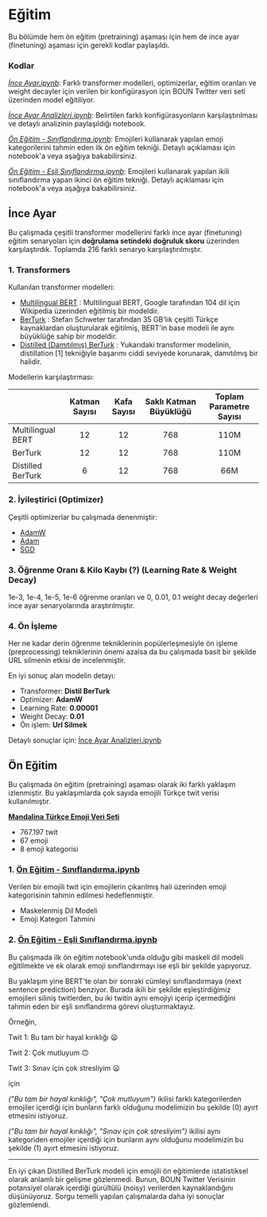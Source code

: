 # Eğitim

Bu bölümde hem ön eğitim (pretraining) aşaması için hem de ince ayar (finetuning) aşaması için gerekli kodlar paylaşıldı.

### Kodlar
*[İnce Ayar.ipynb](https://github.com/akoksal/Turkce-Duygu-Takibi/blob/master/Eg%CC%86itim/%C4%B0nce%20Ayar.ipynb)*: Farklı transformer modelleri, optimizerlar, eğitim oranları ve weight decayler için verilen bir konfigürasyon için BOUN Twitter veri seti üzerinden model eğitiliyor.

*[İnce Ayar Analizleri.ipynb](https://github.com/akoksal/Turkce-Duygu-Takibi/blob/master/Eg%CC%86itim/%C4%B0nce%20Ayar%20Analizleri.ipynb)*: Belirtilen farklı konfigürasyonların karşılaştırılması ve detaylı analizinin paylaşıldığı notebook. 

*[Ön Eğitim - Sınıflandırma.ipynb](https://github.com/akoksal/Turkce-Duygu-Takibi/blob/master/Eg%CC%86itim/%C3%96n%20E%C4%9Fitim%20-%20S%C4%B1n%C4%B1fland%C4%B1rma.ipynb)*: Emojileri kullanarak yapılan emoji kategorilerini tahmin eden ilk ön eğitim tekniği. Detaylı açıklaması için notebook'a veya aşağıya bakabilirsiniz.

*[Ön Eğitim - Eşli Sınıflandırma.ipynb](https://github.com/akoksal/Turkce-Duygu-Takibi/blob/master/Eg%CC%86itim/%C3%96n%20E%C4%9Fitim%20-%20E%C5%9Fli%20S%C4%B1n%C4%B1fland%C4%B1rma.ipynb)*: Emojileri kullanarak yapılan ikili sınıflandırma yapan ikinci ön eğitim tekniği. Detaylı açıklaması için notebook'a veya aşağıya bakabilirsiniz.


## İnce Ayar

Bu çalışmada çeşitli transformer modellerini farklı ince ayar (finetuning) eğitim senaryoları için **doğrulama setindeki doğruluk skoru** üzerinden karşılaştırdık. Toplamda 216 farklı senaryo karşılaştırılmıştır.

### 1. Transformers 

Kullanılan transformer modelleri:
* [Multilingual BERT](https://github.com/google-research/bert) : Multilingual BERT, Google tarafından 104 dil için Wikipedia üzerinden eğitilmiş bir modeldir.
* [BerTurk](https://huggingface.co/dbmdz/bert-base-turkish-cased) : Stefan Schweter tarafından 35 GB'lık çeşitli Türkçe kaynaklardan oluşturularak eğitilmiş, BERT'in base modeli ile aynı büyüklüğe sahip bir modeldir.
* [Distilled (Damıtılmış) BerTurk](https://huggingface.co/dbmdz/distilbert-base-turkish-cased) : Yukarıdaki transformer modelinin, distillation [1] tekniğiyle başarımı ciddi seviyede korunarak, damıtılmış bir halidir.


Modellerin karşılaştırması:

|                   | Katman Sayısı | Kafa Sayısı | Saklı Katman Büyüklüğü | Toplam Parametre Sayısı |
|-------------------|:-------------:|:-----------:|:----------------------:|:-----------------------:|
| Multilingual BERT |       12      |      12     |           768          |           110M          |
| BerTurk           |       12      |      12     |           768          |           110M          |
| Distilled BerTurk |       6       |      12     |           768          |           66M           |

### 2. İyileştirici (Optimizer)

Çeşitli optimizerlar bu çalışmada denenmiştir:
* [AdamW](https://arxiv.org/pdf/1711.05101.pdf)
* [Adam](https://arxiv.org/pdf/1412.6980.pdf)
* [SGD](https://projecteuclid.org/euclid.aoms/1177729392)


### 3. Öğrenme Oranı & Kilo Kaybı (?) (Learning Rate & Weight Decay)

1e-3, 1e-4, 1e-5, 1e-6 öğrenme oranları ve 0, 0.01, 0.1 weight decay değerleri ince ayar senaryolarında araştırılmıştır.

### 4. Ön İşleme

Her ne kadar derin öğrenme tekniklerinin popülerleşmesiyle ön işleme (preprocessing) tekniklerinin önemi azalsa da bu çalışmada basit bir şekilde URL silmenin etkisi de incelenmiştir.

En iyi sonuç alan modelin detayı:

* Transformer: **Distil BerTurk**
* Optimizer: **AdamW**
* Learning Rate: **0.00001**
* Weight Decay: **0.01**
* Ön işlem: **Url Silmek**


Detaylı sonuçlar için: [İnce Ayar Analizleri.ipynb](https://github.com/akoksal/Turkce-Duygu-Takibi/blob/master/Eg%CC%86itim/%C4%B0nce%20Ayar%20Analizleri.ipynb)


## Ön Eğitim

Bu çalışmada ön eğitim (pretraining) aşaması olarak iki farklı yaklaşım izlenmiştir. Bu yaklaşımlarda çok sayıda emojili Türkçe twit verisi kullanılmıştır.

[**Mandalina Türkçe Emoji Veri Seti**](https://drive.google.com/file/d/1z9un8GnaHH2--07yS0O_4jM88vNG14nv/view?usp=sharing)

* 767.197 twit
* 67 emoji
* 8 emoji kategorisi

### 1. [Ön Eğitim - Sınıflandırma.ipynb](https://github.com/akoksal/Turkce-Duygu-Takibi/blob/master/Eg%CC%86itim/%C3%96n%20E%C4%9Fitim%20-%20S%C4%B1n%C4%B1fland%C4%B1rma.ipynb)
Verilen bir emojili twit için emojilerin çıkarılmış hali üzerinden emoji kategorisinin tahmin edilmesi hedeflenmiştir.

* Maskelenmiş Dil Modeli
* Emoji Kategori Tahmini

### 2. [Ön Eğitim - Eşli Sınıflandırma.ipynb](https://github.com/akoksal/Turkce-Duygu-Takibi/blob/master/Eg%CC%86itim/%C3%96n%20E%C4%9Fitim%20-%20E%C5%9Fli%20S%C4%B1n%C4%B1fland%C4%B1rma.ipynb)
Bu çalışmada ilk ön eğitim notebook'unda olduğu gibi maskeli dil modeli eğitilmekte ve ek olarak emoji sınıflandırmayı ise eşli bir şekilde yapıyoruz.

Bu yaklaşım yine BERT'te olan bir sonraki cümleyi sınıflandırmaya (next sentence prediction) benziyor. Burada ikili bir şekilde eşleştirdiğimiz emojileri siliniş twitlerden, bu iki twitin aynı emojiyi içerip içermediğini tahmin eden bir eşli sınıflandırma görevi oluşturmaktayız.

Örneğin,

Twit 1: Bu tam bir hayal kırıklığı 😦

Twit 2: Çok mutluyum 🙃

Twit 3: Sınav için çok stresliyim 😦

için

*("Bu tam bir hayal kırıklığı", "Çok mutluyum")* ikilisi farklı kategorilerden emojiler içerdiği için bunların farklı olduğunu modelimizin bu şekilde (0) ayırt etmesini istiyoruz.

*("Bu tam bir hayal kırıklığı", "Sınav için çok stresliyim")* ikilisi aynı kategoriden emojiler içerdiği için bunların aynı olduğunu modelimizin bu şekilde (1) ayırt etmesini istiyoruz.

*** 
En iyi çıkan Distilled BerTurk modeli için emojili ön eğitimlerde istatistiksel olarak anlamlı bir gelişme gözlenmedi. Bunun, BOUN Twitter Verisinin potansiyel olarak içerdiği gürültülü (noisy) verilerden kaynaklandığını düşünüyoruz. Sorgu temelli yapılan çalışmalarda daha iyi sonuçlar gözlemlendi.
